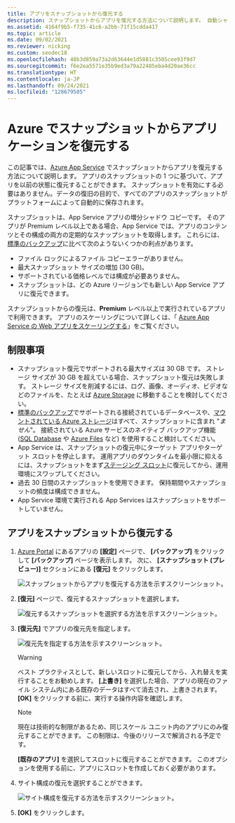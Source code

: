 ```yaml
---
title: アプリをスナップショットから復元する
description: スナップショットからアプリを復元する方法について説明します。 自動シャドウ コピーを使用して、Premium レベルの予期しないデータ損失から回復します。
ms.assetid: 4164f9b5-f735-41c6-a2bb-71f15cdda417
ms.topic: article
ms.date: 09/02/2021
ms.reviewer: nicking
ms.custom: seodec18
ms.openlocfilehash: 48b3d859a73a2d63644e1d5881c3505cee93f9d7
ms.sourcegitcommit: f6e2ea5571e35b9ed3a79a22485eba4d20ae36cc
ms.translationtype: HT
ms.contentlocale: ja-JP
ms.lasthandoff: 09/24/2021
ms.locfileid: "128679505"
---
```

# <a name="restore-an-app-in-azure-from-a-snapshot"></a>Azure でスナップショットからアプリケーションを復元する
この記事では、[Azure App Service](../app-service/overview.md) でスナップショットからアプリを復元する方法について説明します。 アプリのスナップショットの 1 つに基づいて、アプリを以前の状態に復元することができます。 スナップショットを有効にする必要はありません。データの復旧の目的で、すべてのアプリのスナップショットがプラットフォームによって自動的に保存されます。

スナップショットは、App Service アプリの増分シャドウ コピーです。 そのアプリが Premium レベル以上である場合、App Service では、アプリのコンテンツとその構成の両方の定期的なスナップショットを取得します。 これらには、[標準のバックアップ](manage-backup.md)に比べて次のようないくつかの利点があります。

- ファイル ロックによるファイル コピーエラーがありません。
- 最大スナップショット サイズの増加 (30 GB)。
- サポートされている価格レベルでは構成が必要ありません。
- スナップショットは、どの Azure リージョンでも新しい App Service アプリに復元できます。

スナップショットからの復元は、**Premium** レベル以上で実行されているアプリで利用できます。 アプリのスケーリングについて詳しくは、「 [Azure App Service の Web アプリをスケーリングする](manage-scale-up.md)」をご覧ください。

## <a name="limitations"></a>制限事項

- スナップショット復元でサポートされる最大サイズは 30 GB です。 ストレージ サイズが 30 GB を超えている場合、スナップショット復元は失敗します。 ストレージ サイズを削減するには、ログ、画像、オーディオ、ビデオなどのファイルを、たとえば [Azure Storage](../storage/index.yml) に移動することを検討してください。
- [標準のバックアップ](manage-backup.md#what-gets-backed-up)でサポートされる接続されているデータベースや、[マウントされている Azure ストレージ](configure-connect-to-azure-storage.md?pivots=container-windows)はすべて、スナップショットに含まれ "*ません*"。 接続されている Azure サービスのネイティブ バックアップ機能 ([SQL Database](../azure-sql/database/automated-backups-overview.md) や [Azure Files](../storage/files/storage-snapshots-files.md) など) を使用すること検討してください。
- App Service は、スナップショットの復元中にターゲット アプリやターゲット スロットを停止します。 運用アプリのダウンタイムを最小限に抑えるには、スナップショットをまず[ステージング スロット](deploy-staging-slots.md)に復元してから、運用環境にスワップしてください。
- 過去 30 日間のスナップショットを使用できます。 保持期間やスナップショットの頻度は構成できません。
- App Service 環境で実行される App Services はスナップショットをサポートしていません。

## <a name="restore-an-app-from-a-snapshot"></a>アプリをスナップショットから復元する

1. [Azure Portal](https://portal.azure.com) にあるアプリの **[設定]** ページで、 **[バックアップ]** をクリックして **[バックアップ]** ページを表示します。 次に、 **[スナップショット (プレビュー)]** セクションにある **[復元]** をクリックします。
   
    ![スナップショットからアプリを復元する方法を示すスクリーンショット。](./media/app-service-web-restore-snapshots/1.png)

2. **[復元]** ページで、復元するスナップショットを選択します。
   
    ![復元するスナップショットを選択する方法を示すスクリーンショット。 ](./media/app-service-web-restore-snapshots/2.png)
   
3. **[復元先]** でアプリの復元先を指定します。
   
    ![復元先を指定する方法を示すスクリーンショット。](./media/app-service-web-restore-snapshots/3.png)
   
   > [!WARNING]
   > ベスト プラクティスとして、新しいスロットに復元してから、入れ替えを実行することをお勧めします。 **[上書き]** を選択した場合、アプリの現在のファイル システム内にある既存のデータはすべて消去され、上書きされます。 **[OK]** をクリックする前に、実行する操作内容を確認します。
   > 
   > 
      
   > [!Note]
   > 現在は技術的な制限があるため、同じスケール ユニット内のアプリにのみ復元することができます。 この制限は、今後のリリースで解消される予定です。
   > 
   > 
   
    **[既存のアプリ]** を選択してスロットに復元することができます。 このオプションを使用する前に、アプリにスロットを作成しておく必要があります。

4. サイト構成の復元を選択することができます。
   
    ![サイト構成を復元する方法を示すスクリーンショット。](./media/app-service-web-restore-snapshots/4.png)

5. **[OK]** をクリックします。
